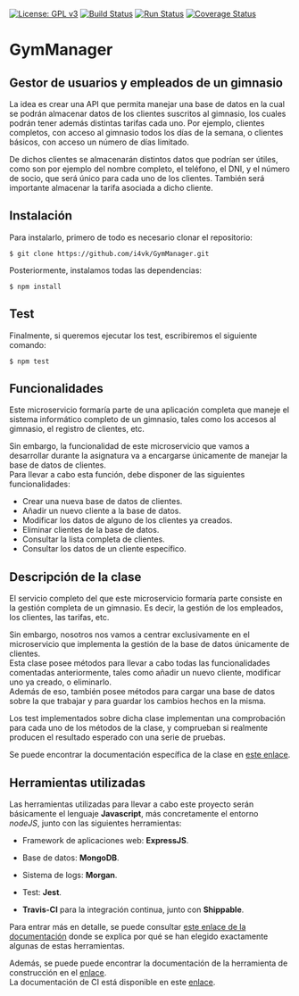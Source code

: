 [![License: GPL v3](https://img.shields.io/badge/License-GPLv3-blue.svg)](https://www.gnu.org/licenses/gpl-3.0) [![Build Status](https://travis-ci.org/i4vk/GymManager.svg?branch=master)](https://travis-ci.org/i4vk/GymManager) [![Run Status](https://api.shippable.com/projects/5d9ca4ed27d7a0000752c711/badge?branch=master)]() [![Coverage Status](https://coveralls.io/repos/github/i4vk/GymManager/badge.svg?branch=master)](https://coveralls.io/github/i4vk/GymManager?branch=master)

# GymManager

## Gestor de usuarios y empleados de un gimnasio

La idea es crear una API que permita manejar una base de datos en la cual se podrán almacenar datos de los clientes suscritos al gimnasio, los cuales podrán tener además distintas tarifas cada uno. Por ejemplo, clientes completos, con acceso al gimnasio todos los días de la semana, o clientes básicos, con acceso un número de días limitado.

De dichos clientes se almacenarán distintos datos que podrían ser útiles, como son por ejemplo del nombre completo, el teléfono, el DNI, y el número de socio, que será único para cada uno de los clientes. También será importante almacenar la tarifa asociada a dicho cliente.

## Instalación

Para instalarlo, primero de todo es necesario clonar el repositorio:

    $ git clone https://github.com/i4vk/GymManager.git

Posteriormente, instalamos todas las dependencias:

    $ npm install

## Test

Finalmente, si queremos ejecutar los test, escribiremos el siguiente comando:

    $ npm test

## Funcionalidades

Este microservicio formaría parte de una aplicación completa que maneje el sistema informático completo de un gimnasio, tales como los accesos al gimnasio, el registro de clientes, etc.

Sin embargo, la funcionalidad de este microservicio que vamos a desarrollar durante la asignatura va a encargarse únicamente de manejar la base de datos de clientes.  
Para llevar a cabo esta función, debe disponer de las siguientes funcionalidades:

  - Crear una nueva base de datos de clientes.
  - Añadir un nuevo cliente a la base de datos.
  - Modificar los datos de alguno de los clientes ya creados.
  - Eliminar clientes de la base de datos.
  - Consultar la lista completa de clientes.
  - Consultar los datos de un cliente específico.

## Descripción de la clase

El servicio completo del que este microservicio formaría parte consiste en la gestión completa de un gimnasio. Es decir, la gestión de los empleados, los clientes, las tarifas, etc.

Sin embargo, nosotros nos vamos a centrar exclusivamente en el microservicio que implementa la gestión de la base de datos únicamente de clientes.  
Esta clase posee métodos para llevar a cabo todas las funcionalidades comentadas anteriormente, tales como añadir un nuevo cliente, modificar uno ya creado, o eliminarlo.  
Además de eso, también posee métodos para cargar una base de datos sobre la que trabajar y para guardar los cambios hechos en la misma.

Los test implementados sobre dicha clase implementan una comprobación para cada uno de los métodos de la clase, y comprueban si realmente producen el resultado esperado con una serie de pruebas.

Se puede encontrar la documentación específica de la clase en [este enlace](https://i4vk.github.io/GymManager/GymManager.html).

## Herramientas utilizadas

Las herramientas utilizadas para llevar a cabo este proyecto serán básicamente el lenguaje **Javascript**, más concretamente el entorno *nodeJS*, junto con las siguientes herramientas:

  - Framework de aplicaciones web: **ExpressJS**.  

  - Base de datos: **MongoDB**.

  - Sistema de logs: **Morgan**.  

  - Test: **Jest**.  

  - **Travis-CI** para la integración continua, junto con **Shippable**.

  Para entrar más en detalle, se puede consultar [este enlace de la documentación](https://github.com/i4vk/GymManager/blob/master/docs/herramientas.md) donde se explica por qué se han elegido exactamente algunas de estas herramientas.

  Además, se puede puede encontrar la documentación de la herramienta de construcción en el [enlace](https://github.com/i4vk/GymManager/blob/master/docs/doc_herramienta_construccion.md).  
  La documentación de CI está disponible en este [enlace](https://github.com/i4vk/GymManager/blob/master/docs/doc_CI.md).
